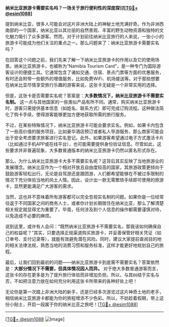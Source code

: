 **纳米比亚旅游卡需要实名吗？一场关于旅行便利性的深度探讨[[TG💪+ @esim1088](https://t.me/s/esim1088)]**

提到纳米比亚，很多人可能会对这片非洲大陆上的神秘土地充满好奇。作为非洲西南部的一个国家，纳米比亚以其壮丽的自然景观、丰富的野生动物资源和独特的文化魅力吸引了众多游客。然而，对于计划前往纳米比亚旅行的人来说，一张小小的旅游卡可能成为他们关注的重点之一。那么问题来了：纳米比亚旅游卡需要实名吗？

在回答这个问题之前，我们先来了解一下纳米比亚旅游卡的作用以及它的使用场景。纳米比亚旅游卡，也被称为“Namibia Tourism Card”，是一种专门为国际游客设计的便捷工具。它通常包含了诸如交通、住宿、景点门票等方面的优惠服务，有时还会附带一些额外的增值服务，比如免费WiFi、机场接送等。对于那些想要在纳米比亚尽情享受旅行乐趣的游客来说，这张卡无疑是一个非常实用的选择。

但是，这张卡是否需要实名呢？答案是：**大多数情况下，纳米比亚旅游卡不需要实名制。** 这一点与其他国家的一些类似产品有所不同。通常，购买纳米比亚旅游卡时，游客只需提供基本信息（如姓名、联系方式）即可完成订购流程。这种做法简化了购卡手续，使得游客能够更加方便地获取所需的旅行服务。

不过，在某些特殊情况下，纳米比亚旅游卡可能会要求实名。例如，如果卡内包含了一些高价值的服务项目，比如豪华酒店预订或者私人导游服务，那么商家可能会出于安全考虑要求旅客进行实名登记。此外，如果游客希望通过电子方式激活卡片（比如通过手机APP或在线平台），也可能需要提供身份验证信息。尽管如此，这些要求并非普遍现象，大多数普通版本的纳米比亚旅游卡仍然以匿名形式存在。

那么，为什么纳米比亚旅游卡大多不需要实名呢？这背后其实反映了当地旅游业的发展理念。纳米比亚作为一个相对开放且自由度较高的国家，其旅游政策更倾向于鼓励游客轻松出行。无论是自驾游还是跟团游，人们都希望能够在不被过多限制的情况下充分体验当地的风土人情。因此，设计出一款无需繁琐手续即可使用的旅游卡，显然更能满足广大游客的需求。

当然，这也并不意味着所有游客都可以完全忽视实名制的问题。如果你是一位经常往返于不同国家之间的商务人士，或者你计划长期居住在纳米比亚，那么了解清楚相关规定就显得尤为重要了。毕竟，任何涉及到个人信息的操作都需要谨慎对待，以免造成不必要的麻烦。

说到这里，或许有人会问：“既然纳米比亚旅游卡不需要实名，那我该如何确保自己的权益呢？”其实，只要选择正规渠道购买旅游卡，并妥善保管好相关凭证（如订单号、支付记录等），就能有效避免潜在风险。同时，建议大家提前查阅目的地的相关法律法规，熟悉当地的消费习惯和服务标准，这样才能更好地规划自己的旅程。

最后，让我们回到最初的问题——纳米比亚旅游卡到底需不需要实名？答案依然是：**大部分情况下不需要，但具体情况因人而异。** 对于绝大多数普通游客而言，这张卡的存在更多是为了提升旅行体验而非增加负担。所以，与其纠结于实名与否，不如把注意力放在如何充分利用这张卡所带来的各种好处上吧！

无论你是第一次踏上非洲大陆的新手，还是已经多次游览过这片神奇土地的老手，相信纳米比亚旅游卡都能为你的旅程增添不少色彩。所以，不妨趁着假期，带上这份小贴士，开启一段属于你的纳米比亚之旅吧！[[TG💪+ @esim1088](https://t.me/s/esim1088)]

---

[[TG💪+ @esim1088](https://t.me/s/esim1088) ![Image](https://i.postimg.cc/4NQfJmqS/Snipaste-2025-05-13-00-14-12.png)]